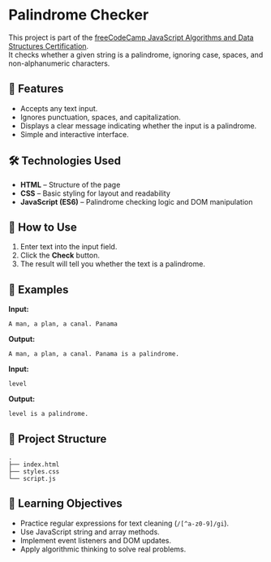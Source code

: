 # Palindrome Checker

This project is part of the [freeCodeCamp JavaScript Algorithms and Data Structures Certification](https://www.freecodecamp.org/learn/javascript-algorithms-and-data-structures-v8/build-a-palindrome-checker-project/build-a-palindrome-checker).  
It checks whether a given string is a palindrome, ignoring case, spaces, and non-alphanumeric characters.

## 📌 Features
- Accepts any text input.
- Ignores punctuation, spaces, and capitalization.
- Displays a clear message indicating whether the input is a palindrome.
- Simple and interactive interface.

## 🛠️ Technologies Used
- **HTML** – Structure of the page  
- **CSS** – Basic styling for layout and readability  
- **JavaScript (ES6)** – Palindrome checking logic and DOM manipulation  

## 🚀 How to Use
1. Enter text into the input field.
2. Click the **Check** button.
3. The result will tell you whether the text is a palindrome.

## 📖 Examples
**Input:**  
```
A man, a plan, a canal. Panama
```
**Output:**  
```
A man, a plan, a canal. Panama is a palindrome.
```
**Input:**  
```
level
```
**Output:**  
```
level is a palindrome.
```

## 📂 Project Structure
```
.
├── index.html
├── styles.css
└── script.js
```

## 🎯 Learning Objectives
- Practice regular expressions for text cleaning (`/[^a-z0-9]/gi`).
- Use JavaScript string and array methods.
- Implement event listeners and DOM updates.
- Apply algorithmic thinking to solve real problems.
